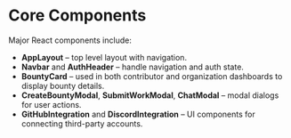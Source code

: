 # Core Components

Major React components include:

- **AppLayout** – top level layout with navigation.
- **Navbar** and **AuthHeader** – handle navigation and auth state.
- **BountyCard** – used in both contributor and organization dashboards to display bounty details.
- **CreateBountyModal**, **SubmitWorkModal**, **ChatModal** – modal dialogs for user actions.
- **GitHubIntegration** and **DiscordIntegration** – UI components for connecting third-party accounts.
